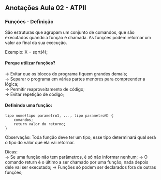 ## Anotações Aula 02 - ATPII

### **Funções - Definição**
São estruturas que agrupam um conjunto de comandos, que são executados quando a função é chamada. As funções podem retornar um valor ao final da sua execução.

Exemplo: X = sqrt(4);

#### **Porque utilizar funções?**

-> Evitar que os blocos do programa fiquem grandes demais;  
-> Separar o programa em várias partes menores para compreender a lógica;  
-> Permitir reaproveitamento de código;  
-> Evitar repetição de código;

#### **Definindo uma função:**

```
tipo nome(tipo parametro1, ..., tipo parametroN) {
    comandos;
    return valor do retorno;
}
```

Observação: Toda função deve ter um tipo, esse tipo determinará qual será o tipo do valor que ela vai retornar.

Dicas:  
-> Se uma função não tem parâmetros, é só não informar nenhum;
-> O comando return é o último a ser chamado por uma função, nada depois dele vai ser executado;
-> Funções só podem ser declarados fora de outras funções;